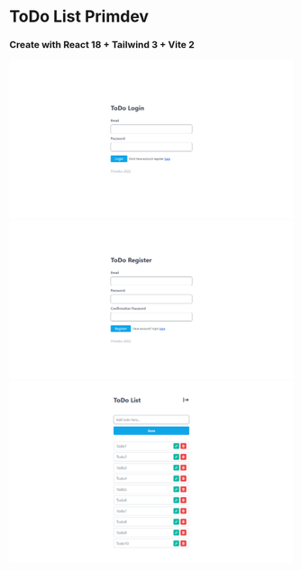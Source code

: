# ToDo List Primdev

### Create with React 18 + Tailwind 3 + Vite 2

![Login Page](/img/1.png)
![Register Page](/img/2.png)
![Home Page](/img/3.png)

